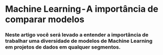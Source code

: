 # Machine Learning - A importância de comparar modelos
### Neste artigo você será levado a entender a importância de trabalhar uma diversidade de modelos de Machine Learning em projetos de dados em qualquer segmentos.
